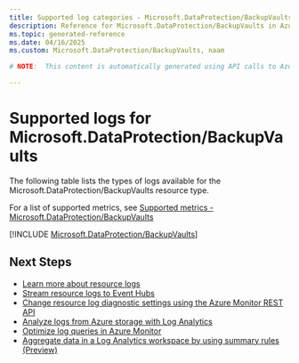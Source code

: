 ```yaml
---
title: Supported log categories - Microsoft.DataProtection/BackupVaults
description: Reference for Microsoft.DataProtection/BackupVaults in Azure Monitor Logs.
ms.topic: generated-reference
ms.date: 04/16/2025
ms.custom: Microsoft.DataProtection/BackupVaults, naam

# NOTE:  This content is automatically generated using API calls to Azure. Any edits made on these files will be overwritten in the next run of the script. 

---
```





# Supported logs for Microsoft.DataProtection/BackupVaults  
The following table lists the types of logs available for the Microsoft.DataProtection/BackupVaults resource type.
  
  
  
For a list of supported metrics, see [Supported metrics - Microsoft.DataProtection/BackupVaults](../supported-metrics/microsoft-dataprotection-backupvaults-metrics.md)  
  

  
[!INCLUDE [Microsoft.DataProtection/BackupVaults](~/reusable-content/ce-skilling/azure/includes/azure-monitor/reference/logs/microsoft-dataprotection-backupvaults-logs-include.md)]  
  

## Next Steps

* [Learn more about resource logs](/azure/azure-monitor/essentials/platform-logs-overview)
* [Stream resource logs to Event Hubs](/azure/azure-monitor/essentials/resource-logs#send-to-azure-event-hubs)
* [Change resource log diagnostic settings using the Azure Monitor REST API](/rest/api/monitor/diagnosticsettings)
* [Analyze logs from Azure storage with Log Analytics](/azure/azure-monitor/essentials/resource-logs#send-to-log-analytics-workspace)
* [Optimize log queries in Azure Monitor](/azure/azure-monitor/logs/query-optimization)
* [Aggregate data in a Log Analytics workspace by using summary rules (Preview)](/azure/azure-monitor/logs/summary-rules)